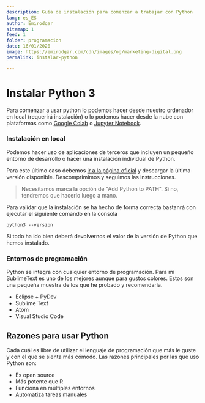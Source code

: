 ```yaml
---
description: Guía de instalación para comenzar a trabajar con Python
lang: es_ES
author: Emirodgar
sitemap: 1
feed: 1
folder: programacion
date: 16/01/2020
image: https://emirodgar.com/cdn/images/og/marketing-digital.png
permalink: instalar-python

---
```


# Instalar Python 3 

Para comenzar a usar python lo podemos hacer desde nuestro ordenador en local (requerirá instalación) o lo podemos hacer desde la nube con plataformas como [Google Colab](https://colab.research.google.com/) o [Jupyter Notebook](https://jupyter.org/try).

### Instalación en local

Podemos hacer uso de aplicaciones de terceros que incluyen un pequeño entorno de desarrollo o hacer una instalación individual de Python.

Para este último caso debemos [ir a la página oficial](https://www.python.org/downloads/) y descargar la última versión disponible. Descomprimimos y seguimos las instrucciones.

> Necesitamos marca la opción de "Add Python to PATH". Si no, tendremos que hacerlo luego a mano.

Para validar que la instalación se ha hecho de forma correcta bastanrá con ejecutar el siguiente comando en la consola 

    python3 --version

Si todo ha ido bien deberá devolvernos el valor de la versión de Python que hemos instalado.

### Entornos de programación

Python se integra con cualquier entorno de programación. Para mí SublimeText es uno de los mejores aunque para gustos colores. Estos son una pequeña muestra de los que he probado y recomendaría.

-   Eclipse + PyDev
-   Sublime Text
-   Atom
-   Visual Studio Code

## Razones para usar Python

Cada cuál es libre de utilizar el lenguaje de programación que más le guste y con el que se sienta más cómodo. Las razones principales por las que uso Python son:

- Es open source
- Más potente que R
- Funciona en múltiples entornos
- Automatiza tareas manuales 
<!--stackedit_data:
eyJoaXN0b3J5IjpbMTY2NTMzMTZdfQ==
-->